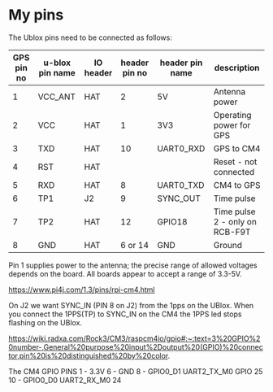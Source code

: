 # My pins

The Ublox pins need to be connected as follows:

| GPS pin no | u-blox pin name | IO header | header pin no | header pin name | description |
| --- | --- | --- | --- | --- | --- |
| 1 | VCC_ANT | HAT | 2 | 5V | Antenna power |
| 2 | VCC | HAT | 1 | 3V3 | Operating power for GPS |
| 3 | TXD | HAT | 10 | UART0_RXD | GPS to CM4 |
| 4 | RST | HAT |  | | Reset - not connected |
| 5 | RXD | HAT | 8 | UART0_TXD | CM4 to GPS |
| 6 | TP1 | J2 | 9 | SYNC_OUT | Time pulse |
| 7 | TP2 | HAT | 12 | GPIO18 | Time pulse 2 - only on RCB-F9T |
| 8 | GND | HAT | 6 or 14 | GND | Ground |

Pin 1 supplies power to the antenna; the precise range of allowed voltages depends on the board. All boards appear to accept a range of 3.3-5V.


https://www.pi4j.com/1.3/pins/rpi-cm4.html

On J2 we want SYNC_IN (PIN 8 on J2) from the 1pps on the UBlox. When you connect the 1PPS(TP) to SYNC_IN on the CM4 the 1PPS led stops flashing on the UBlox. 

https://wiki.radxa.com/Rock3/CM3/raspcm4io/gpio#:~:text=3%20GPIO%20number-,General%20purpose%20input%2Doutput%20(GPIO)%20connector,pin%20is%20distinguished%20by%20color.

The CM4 GPIO PINS 
1 - 3.3V
6 - GND
8 - GPIO0_D1	UART2_TX_M0 GPIO 25
10 - GPIO0_D0	UART2_RX_M0			24


